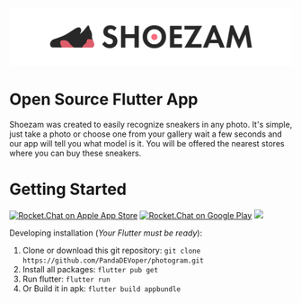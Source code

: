 ![header](github/header.jpg)

# Open Source Flutter App

Shoezam was created to easily recognize sneakers in any photo. It's simple, just take a photo or choose one from your gallery wait a few seconds and our app will tell you what model is it. You will be offered the nearest stores where you can buy these sneakers.

# Getting Started

[![Rocket.Chat on Apple App Store](https://user-images.githubusercontent.com/551004/29770691-a2082ff4-8bc6-11e7-89a6-964cd405ea8e.png)](https://itunes.apple.com/us/app/rocket-chat/id1148741252?mt=8) [![Rocket.Chat on Google Play](https://user-images.githubusercontent.com/551004/29770692-a20975c6-8bc6-11e7-8ab0-1cde275496e0.png)](https://play.google.com/store/apps/details?id=chat.rocket.android) [![](https://user-images.githubusercontent.com/551004/48210349-50649480-e35e-11e8-97d9-74a4331faf3a.png)](https://f-droid.org/en/packages/chat.rocket.android/)

Developing installation (_Your Flutter must be ready_):

1. Clone or download this git repository:
   `git clone https://github.com/PandaDEVoper/photogram.git`
2. Install all packages:
   `flutter pub get`
3. Run flutter:
   `flutter run`
4. Or Build it in apk:
   `flutter build appbundle`

